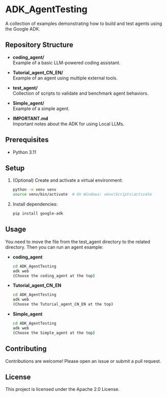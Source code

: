 # ADK_AgentTesting

A collection of examples demonstrating how to build and test agents using the Google ADK.

## Repository Structure

- **coding_agent/**  
  Example of a basic LLM-powered coding assistant.

- **Tutorial_agent_CN_EN/**  
  Example of an agent using multiple external tools.

- **test_agent/**  
  Collection of scripts to validate and benchmark agent behaviors.

- **Simple_agent/**  
  Example of a simple agent.

- **IMPORTANT.md**  
  Important notes about the ADK for using Local LLMs.

## Prerequisites

- Python 3.11

## Setup

1. (Optional) Create and activate a virtual environment:
   ```bash
   python -m venv venv
   source venv/bin/activate  # On Windows: venv\Scripts\activate
   ```
2. Install dependencies:
   ```bash
   pip install google-adk
   ```
## Usage

You need to move the file from the test_agent directory to the related directory. Then you can run an agent example:

- **coding_agent**  
  ```bash
  cd ADK_AgentTesting
  adk web
  (Choose the coding_agent at the top)
  ```

- **Tutorial_agent_CN_EN**  
  ```bash
  cd ADK_AgentTesting
  adk web
  (Choose the Tutorial_agent_CN_EN at the top)
  ```

- **Simple_agent**  
  ```bash
  cd ADK_AgentTesting
  adk web
  (Choose the Simple_agent at the top)
  ```

## Contributing

Contributions are welcome! Please open an issue or submit a pull request.

## License

This project is licensed under the Apache 2.0 License.
